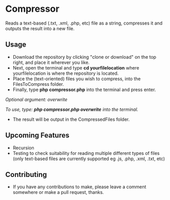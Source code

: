 # Compressor
Reads a text-based (.txt, .xml, .php, etc) file as a string, compresses it and outputs the result into a new file.

## Usage
- Download the repository by clicking "clone or download" on the top right, and place it wherever you like.
- Next, open the terminal and type **cd yourfilelocation** where yourfilelocation is where the repository is located.
- Place the (text-oriented) files you wish to compress, into the FilesToCompress folder.
- Finally, type **php compressor.php** into the terminal and press enter.

_Optional argument: overwrite_

_To use, type: **php compressor.php overwrite** into the terminal._

- The result will be output in the CompressedFiles folder.

## Upcoming Features
- Recursion
- Testing to check suitability for reading multiple different types of files (only text-based files are currently supported eg .js, .php, .xml, .txt, etc)

## Contributing
- If you have any contributions to make, please leave a comment somewhere or make a pull request, thanks.
